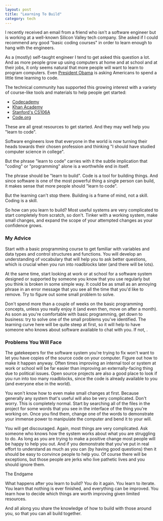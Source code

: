 ```yaml
---
layout: post
title: "Learning To Build"
category: tech
---
```


I recently received an email from a friend who isn't a software engineer but is working at a well-known Silicon Valley tech company. She asked if I could recommend any good "basic coding courses" in order to learn enough to hang with the engineers.

As a (mostly) self-taught engineer I tend to get asked this question a lot. And as more people grow up using computers at home and at school and at their jobs, it only seems natural that more people will want to learn to program computers. Even [President Obama][1] is asking Americans to spend a little time learning to code.

The technical community has supported this growing interest with a variety of course-like tools and materials to help people get started:

* [Codecademy][2]
* [Khan Academy][4]
* [Stanford's CS106A][5]
* [Code.org][3]

These are all great resources to get started. And they may well help you "learn to code".

Software engineers love that everyone in the world is now turning their heads towards their chosen profession and thinking "I should have studied computer science in college".

But the phrase "learn to code" carries with it the subtle implication that "coding" or "programming" alone is a worthwhile end in itself.

The phrase should be "learn to build". Code is a tool for building things. And since software is one of the most powerful thing a single person can build, it makes sense that more people should "learn to code".

But the learning can't stop there. Building is a frame of mind, not a skill. Coding is a skill.

So how can you learn to build? Most useful systems are very complicated to start completely from scratch, so don't. Tinker with a working system, make small changes, and expand the scope of your attempted changes as your confidence grows.

### My Advice

Start with a basic programming course to get familiar with variables and data types and control structures and functions. You will develop an understanding of vocabulary that will help you to ask better questions, which is crucial when you run into roadblocks later (and there will be lots).

At the same time, start looking at work or at school for a software system designed or supported by someone you know that you use regularly but you think is broken in some simple way. It could be as small as an annoying phrase in an error message that you see all the time that you'd like to remove. Try to figure out some small problem to solve.

Don't spend more than a couple of weeks on the basic programming concepts, unless you really enjoy it (and even then, move on after a month). As soon as you're comfortable with basic programming, get down to business: try to solve one of the small problems you've identified. The learning curve here will be quite steep at first, so it will help to have someone who knows about software available to chat with you. If not, <make some kind of support-chat recommendation>. 

### Problems You Will Face

The gatekeepers for the software system you're trying to fix won't want to let you have copies of the source code on your computer. Figure out how to make it happen anyway. Often times improving an internal tool or system at work or school will be far easier than improving an externally-facing thing due to political issues. Open source projects are also a good place to look if you run into too many roadblocks, since the code is already available to you (and everyone else in the world).

You won't know how to even make small changes at first. Because generally any system that's useful will also be very complicated. Don't worry. This is completely normal. Start by searching all of the files in the project for some words that you see in the interface of the thing you're working on. Once you find them, change one of the words to demonstrate your immense power to manipulate the computer and bend it to your will.

You will get discouraged. Again, most things are very complicated. Ask someone who knows how the system works about what you are struggling to do. As long as you are trying to make a positive change most people will be happy to help you out. And if you demonstrate that you've put in real effort to understand as much as you can (by having good questions) then it should be easy to convince people to help you. Of course there will be exceptions, but those people are jerks who live pathetic lives and you should ignore them.

The Endgame

What happens after you learn to build? You do it again. You learn to iterate. You learn that nothing is ever finished, and everything can be improved. You learn how to decide which things are worth improving given limited resources.

And all along you share the knowledge of how to build with those around you, so that you can all build together.

[1]: http://www.whitehouse.gov/blog/2013/12/09/don-t-just-play-your-phone-program-it
[2]:http://www.codecademy.com
[3]:https://code.org
[4]:https://www.khanacademy.org/cs
[5]:https://www.stanford.edu/class/cs106a/
